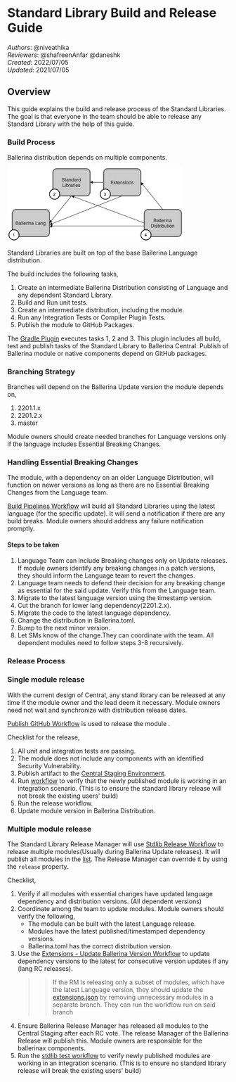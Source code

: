 # Standard Library Build and Release Guide

_Authors_: @niveathika  
_Reviewers_: @shafreenAnfar @daneshk  
_Created_: 2022/07/05  
_Updated_: 2021/07/05

## Overview

This guide explains the build and release process of the Standard Libraries. The goal is that everyone in the team should be able to release any Standard Library with the help of this guide.

### Build Process

Ballerina distribution depends on multiple components.

<img src="_resources/BallerinaComponentsDependency.jpg" alt="drawing" width='400'/>

Standard Libraries are built on top of the base Ballerina Language distribution.

The build includes the following tasks,
1. Create an intermediate Ballerina Distribution consisting of Language and any dependent Standard Library.
2. Build and Run unit tests.
3. Create an intermediate distribution, including the module.
4. Run any Integration Tests or Compiler Plugin Tests.
5. Publish the module to GitHub Packages.

The [Gradle Plugin](https://github.com/ballerina-platform/plugin-gradle) executes tasks 1, 2 and 3. This plugin includes all build, test and publish tasks of the Standard Library to Ballerina Central. Publish of Ballerina module or native components depend on GitHub packages.

### Branching Strategy

Branches will depend on the Ballerina Update version the module depends on,

1. 2201.1.x
2. 2201.2.x
3. master

Module owners should create needed branches for Language versions only if the language includes Essential Breaking Changes.

### Handling Essential Breaking Changes

The module, with a dependency on an older Language Distribution, will function on newer versions as long as there are no Essential Breaking Changes from the Language team.

[Build Pipelines Workflow](https://github.com/ballerina-platform/ballerina-release/actions/workflows/daily-full-build-2201.2.x.yml) will build all Standard Libraries using the latest language (for the specific update). It will send a notification if there are any build breaks. Module owners should address any failure notification promptly.

#### Steps to be taken

1. Language Team can include Breaking changes only on Update releases. If module owners identify any breaking changes in a patch versions, they should inform the Language team to revert the changes.
2. Language team needs to defend their decision for any breaking change as essential for the said update. Verify this from the Language team.
3. Migrate to the latest language version using the timestamp version.
4. Cut the branch for lower lang dependency(2201.2.x).
5. Migrate the code to the latest language dependency.
6. Change the distribution in Ballerina.toml.
7. Bump to the next minor version.
8. Let SMs know of the change.They can coordinate with the team. All dependent modules need to follow steps 3-8 recursively.

### Release Process

### Single module release

With the current design of Central, any stand library can be released at any time if the module owner and the lead deem it necessary. Module owners need not wait and synchronize with distribution release dates.

[Publish GitHub Workflow](https://github.com/ballerina-platform/module-ballerina-http/actions/workflows/publish-release.yml) is used to release the module .

Checklist for the release,
1. All unit and integration tests are passing.
2. The module does not include any components with an identified Security Vulnerability.
3. Publish artifact to the [Central Staging Environment](https://github.com/ballerina-platform/module-ballerina-http/actions/workflows/central-publish.yml).
4. Run [workflow](https://github.com/ballerina-platform/ballerina-standard-library/actions/workflows/test_stdlib_releases_with_staging.yml) to verify that the newly published module is working in an integration scenario. (This is to ensure the standard library release will not break the existing users' build)
5. Run the release workflow.
6. Update module version in Ballerina Distribution.

### Multiple module release

The Standard Library Release Manager will use [Stdlib Release Workflow](https://github.com/ballerina-platform/ballerina-standard-library/actions/workflows/release_pipeline.yml) to release multiple modules(Usually during Ballerina Update releases). It will publish all modules in the [list](https://github.com/ballerina-platform/ballerina-standard-library/blob/main/dashboard/resources/stdlib_modules.json#L1). The Release Manager can override it by using the `release` property.

Checklist,
1. Verify if all modules with essential changes have updated language dependency and distribution versions. (All dependent versions)
2. Coordinate among the team to update modules. Module owners should verify the following,
   - The module can be built with the latest Language release.
   - Modules have the latest published/timestamped dependency versions.
   - Ballerina.toml has the correct distribution version.
3. Use the [Extensions - Update Ballerina Version Workflow](https://github.com/ballerina-platform/ballerina-release/actions/workflows/update_dependency_version.yml) to update dependency versions to the latest for consecutive version updates if any (lang RC releases).
   >> If the RM is releasing only a subset of modules, which have the latest Language version, they should update the [extensions.json](https://github.com/ballerina-platform/ballerina-release/blob/master/dependabot/resources/extensions.json) by removing unnecessary modules in a separate branch. They can run the workflow run on said branch
4. Ensure Ballerina Release Manager has released all modules to the Central Staging after each RC vote. The release Manager of the Ballerina Release will publish this. Module owners are responsible for the ballerinax components.
5. Run the [stdlib test workflow](https://github.com/ballerina-platform/ballerina-standard-library/actions/workflows/test_stdlib_releases_with_staging.yml) to verify newly published modules are working in an integration scenario. (This is to ensure no standard library release will break the existing users' build)